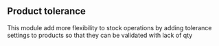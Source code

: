 Product tolerance
------------------
This module add more flexibility to stock operations by adding tolerance settings to products so that they can be validated with lack of qty



